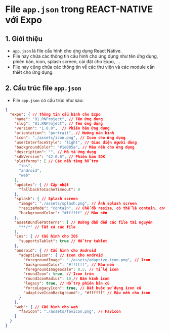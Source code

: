 # File `app.json` trong REACT-NATIVE với Expo

## 1. Giới thiệu
- `app.json` là file cấu hình cho ứng dụng React Native.
- File này chứa các thông tin cấu hình cho ứng dụng như tên ứng dụng, phiên bản, icon, splash screen, cài đặt cho Expo, ...
- File này cũng chứa các thông tin về các thư viện và các module cần thiết cho ứng dụng.

## 2. Cấu trúc file `app.json`
- File `app.json` có cấu trúc như sau:
```json
{
  "expo": { // Thông tin cấu hình cho Expo
    "name": "01.RNProject", // Tên ứng dụng 
    "slug": "01.RNProject", // Tên ứng dụng 
    "version": "1.0.0",  // Phiên bản ứng dụng
    "orientation": "portrait", // Hướng màn hình
    "icon": "./assets/icon.png", // Icon cho ứng dụng
    "userInterfaceStyle": "light", // Giao diện người dùng
    "backgroundColor": "#1e085a", // Màu nền cho ứng dụng
    "description": "", // Mô tả ứng dụng
    "sdkVersion": "42.0.0", // Phiên bản SDK
    "platforms": [ // Các nền tảng hỗ trợ
      "ios",
      "android",
      "web"
    ],
    "updates": { // Cập nhật
      "fallbackToCacheTimeout": 0
    },
    "splash": { // Splash screen
      "image": "./assets/splash.png", // Ảnh splash screen
      "resizeMode": "contain", // Chế độ resize, có thể là contain, cover, stretch, center, repeat, ...
      "backgroundColor": "#ffffff" // Màu nền
    },
    "assetBundlePatterns": [ // Đường dẫn đến các file tài nguyên
      "**/*" // Tất cả các file
    ],
    "ios": { // Cấu hình cho IOS
      "supportsTablet": true // Hỗ trợ tablet
    },
    "android": { // Cấu hình cho Android
      "adaptiveIcon": { // Icon cho Android
        "foregroundImage": "./assets/adaptive-icon.png", // Icon
        "backgroundColor": "#ffffff", // Màu nền
        "foregroundImageScale": 0.5, // Tỉ lệ icon
        "roundIcon": true, // Icon tròn
        "roundIconRadius": 10,// Bán kính icon
        "legacy": true, // Hỗ trợ phiên bản cũ
        "forceLegacyIcon": true, // Bắt buộc sử dụng icon cũ
        "adaptiveIconBackground":, "#ffffff" // Màu nền cho icon
      }
    },
    "web": { // Cấu hình cho web
      "favicon": "./assets/favicon.png", // Favicon
    }
  }
}

```
